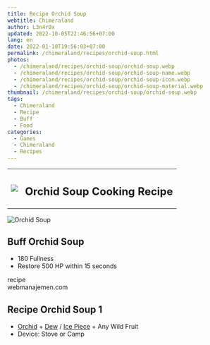 ```yaml
---
title: Recipe Orchid Soup
webtitle: Chimeraland
author: L3n4r0x
updated: 2022-10-05T22:46:56+07:00
lang: en
date: 2022-01-10T19:56:03+07:00
permalink: /chimeraland/recipes/orchid-soup.html
photos:
  - /chimeraland/recipes/orchid-soup/orchid-soup.webp
  - /chimeraland/recipes/orchid-soup/orchid-soup-name.webp
  - /chimeraland/recipes/orchid-soup/orchid-soup-icon.webp
  - /chimeraland/recipes/orchid-soup/orchid-soup-material.webp
thumbnail: /chimeraland/recipes/orchid-soup/orchid-soup.webp
tags:
  - Chimeraland
  - Recipe
  - Buff
  - Food
categories:
  - Games
  - Chimeraland
  - Recipes
---
```


<section id="bootstrap-wrapper">
  <link
    rel="stylesheet"
    href="https://cdn.statically.io/gh/dimaslanjaka/Web-Manajemen/40ac3225/css/bootstrap-4.5-wrapper.css"
  />
  <div class="row mb-2">
    <div class="col-md-12 mb-2">
      <table class="table" id="post-info">
        <tbody>
          <tr>
            <td>
              <img
                class="d-inline-block me-2"
                src="/chimeraland/recipes/orchid-soup/orchid-soup-icon.webp"
                width="auto"
                height="auto"
              />
            </td>
            <td><h1 class="fs-5">Orchid Soup Cooking Recipe</h1></td>
          </tr>
        </tbody>
      </table>
    </div>
  </div>
  <div class="card mb-2">
    <div class="row g-0">
      <div class="col-sm-4 position-relative mb-2">
        <img
          src="/chimeraland/recipes/orchid-soup/orchid-soup-material.webp"
          class="card-img fit-cover w-100 h-100"
          alt="Orchid Soup"
          data-fancybox="true"
        />
      </div>
      <div class="col-sm-8 mb-2">
        <div class="card-body">
          <h2 class="card-title fs-5">Buff Orchid Soup</h2>
          <div class="card-text">
            <ul>
              <li>180 Fullness</li>
              <li>Restore 500 HP within 15 seconds</li>
            </ul>
          </div>
          <span class="badge rounded-pill bg-dark text-white">recipe</span>
        </div>
        <div class="card-footer text-end text-muted">webmanajemen.com</div>
      </div>
    </div>
  </div>
  <div class="row mb-2">
    <div class="col-12 col-lg-6 recipe-item mb-2">
      <div class="card">
        <div class="card-body">
          <h2 class="card-title fs-5">Recipe Orchid Soup 1</h2>
          <div class="card-text">
            <ul>
              <li>
                <a
                  class="text-decoration-none"
                  href="/chimeraland/materials/orchid.html"
                  >Orchid</a
                ><span> + </span
                ><a
                  class="text-decoration-none"
                  href="/chimeraland/materials/dew.html"
                  >Dew</a
                ><span> / </span
                ><a
                  class="text-decoration-none"
                  href="/chimeraland/materials/ice-piece.html"
                  >Ice Piece</a
                ><span> + </span>Any Wild Fruit
              </li>
              <li>Device: Stove or Camp</li>
            </ul>
          </div>
        </div>
      </div>
    </div>
  </div>
</section>